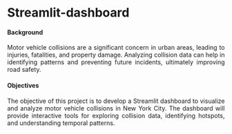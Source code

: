 # Streamlit-dashboard

#### Background

<p style="text-align: justify;">
Motor vehicle collisions are a significant concern in urban areas, leading to injuries, fatalities, and property damage. Analyzing collision data can help in identifying patterns and preventing future incidents, ultimately improving road safety.

#### Objectives
<p style="text-align: justify;">
The objective of this project is to develop a Streamlit dashboard to visualize and analyze motor vehicle collisions in New York City. The dashboard will provide interactive tools for exploring collision data, identifying hotspots, and understanding temporal patterns.
